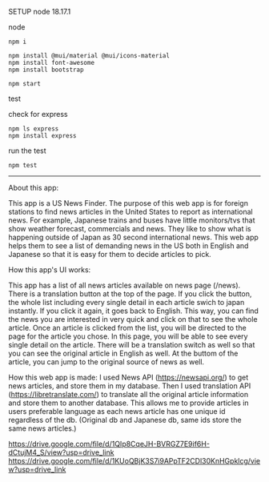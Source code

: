 SETUP
node 18.17.1

node

```
npm i

npm install @mui/material @mui/icons-material
npm install font-awesome
npm install bootstrap

npm start
```

test

check for express

```
npm ls express
npm install express
```

run the test

```
npm test
```

----------------------------
About this app:

This app is a US News Finder.
The purpose of this web app is for foreign stations to find news articles in the United States to report as international news.
For example, Japanese trains and buses have little monitors/tvs that show weather forecast, commercials and news. They like to show what is happening outside of Japan as 30 second international news.
This web app helps them to see a list of demanding news in the US both in English and Japanese so that it is easy for them to decide articles to pick.


How this app's UI works:

This app has a list of all news articles available on news page (/news).
There is a translation button at the top of the page. If you click the button, the whole list including every single detail in each article swich to japan instantly. If you click it again, it goes back to English. This way, you can find the news you are interested in very quick and click on that to see the whole article.
Once an article is clicked from the list, you will be directed to the page for the article you chose. 
In this page, you will be able to see every single detail on the article. There will be a translation switch as well so that you can see the original article in English as well.
At the buttom of the article, you can jump to the original source of news as well.

How this web app is made:
I used News API (https://newsapi.org/) to get news articles, and store them in my database.
Then I used translation API (https://libretranslate.com/) to translate all the original article information and store them to another database.
This allows me to provide articles in users preferable language as each news article has one unique id regardless of the db. (Original db and Japanese db, same ids store the same news articles.)

https://drive.google.com/file/d/1QIp8CqeJH-BVRGZ7E9if6H-dCtujM4_S/view?usp=drive_link
https://drive.google.com/file/d/1KUoQBjK3S7i9APpTF2CDl30KnHGpklcg/view?usp=drive_link
